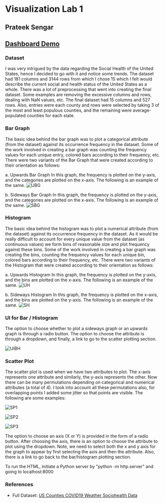 # Visualization Lab 1
## Prateek Sengar

## [Dashboard Demo](https://youtu.be/Llb5yN4RalY)

### Dataset
I was very intrigued by the data regarding the Social Health of the United States, hence I decided to go with it and notice some trends. The dataset had 181 columns and 3144 rows from which I chose 15 which I felt would describe the current social and health status of the United States as a whole. There was a lot of preprocessing that went into creating the final dataset. Some examples are removing the excessive columns and rows, dealing with NaN values, etc. The final dataset had 15 columns and 527 rows. Also, entries were each county and rows were selected by taking 3 of the most and least populous counties, and the remaining were average-populated counties for each state.

### Bar Graph
The basic idea behind the bar graph was to plot a categorical attribute (from the dataset) against its occurrence frequency in the dataset. Some of the work involved in creating a bar graph was counting the frequency values for each unique entry, colored bars according to their frequency, etc. There were two variants of the Bar Graph that were created according to their orientation as follows:

a. Upwards Bar Graph
   In this graph, the frequency is plotted on the y-axis, and the categories are plotted on the x-axis. The following is an example of the same.
   ![UBG](screenshots/ss1.png)

b. Sideways Bar Graph
   In this graph, the frequency is plotted on the y-axis, and the categories are plotted on the x-axis. The following is an example of the same.
   ![SBG](screenshots/ss2.png)

### Histogram
The basic idea behind the histogram was to plot a numerical attribute (from the dataset) against its occurrence frequency in the dataset. As it would be really difficult to account for every unique value from the dataset (as continuous values) we form bins of reasonable size and plot frequency against these bins. Some of the work involved in creating a bar graph was creating the bins, counting the frequency values for each unique bin, colored bars according to their frequency, etc. There were two variants of the Histogram that were created according to their orientation as follows:

a. Upwards Histogram
   In this graph, the frequency is plotted on the y-axis, and the bins are plotted on the x-axis. The following is an example of the same.
   ![UH](screenshots/ss3.png)

b. Sideways Histogram
   In this graph, the frequency is plotted on the x-axis, and the bins are plotted on the y-axis. The following is an example of the same.
   ![SH](screenshots/ss4.png)

### UI for Bar / Histogram
The option to choose whether to plot a sideways graph or an upwards graph is through a radio button. The option to choose the attribute is through a dropdown, and finally, a link to go to the scatter plotting section.

![UIBH](screenshots/ss5.png)

### Scatter Plot
The scatter plot is used when we have two attributes to plot. The x-axis represents one attribute and similarly, the y-axis represents the other. Now there can be many permutations depending on categorical and numerical attributes (a total of 4). I took into account all these permutations also, for overlapping points I added some jitter so that points are visible. The following are some examples:

![SP1](screenshots/ss6.png)

![SP2](screenshots/ss7.png)

![SP3](screenshots/ss8.png)

The option to choose an axis (X or Y) is provided in the form of a radio button. After choosing the axis, there is an option to choose the attribute to plot using the dropdown. Note, we need to select both the x and y axis for the graph to appear by first selecting the axis and then the attribute. Also, there is a link to go back to the bar/histogram plotting section.

To run the HTML, initiate a Python server by "python -m http.server" and going to localhost:8000

### References
- Full Dataset: [US Counties COVID19 Weather Sociohealth Data](https://www.kaggle.com/datasets/johnjdavisiv/us-counties-covid19-weather-sociohealth-data)
